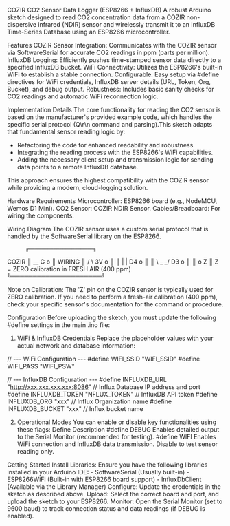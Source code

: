 COZIR CO2 Sensor Data Logger (ESP8266 + InfluxDB)
A robust Arduino sketch designed to read CO2 concentration data from a COZIR non-dispersive infrared (NDIR) sensor and wirelessly transmit it to an InfluxDB Time-Series Database using an ESP8266 microcontroller.

Features
COZIR Sensor Integration: Communicates with the COZIR sensor via SoftwareSerial for accurate CO2 readings in ppm (parts per million).
InfluxDB Logging: Efficiently pushes time-stamped sensor data directly to a specified InfluxDB bucket.
WiFi Connectivity: Utilizes the ESP8266's built-in WiFi to establish a stable connection.
Configurable: Easy setup via #define directives for WiFi credentials, InfluxDB server details (URL, Token, Org, Bucket), and debug output.
Robustness: Includes basic sanity checks for CO2 readings and automatic WiFi reconnection logic.

Implementation Details
The core functionality for reading the CO2 sensor is based on the manufacturer's provided example code, which handles the specific serial protocol (Q\r\n command and parsing).This sketch adapts that fundamental sensor reading logic by:

- Refactoring the code for enhanced readability and robustness.
- Integrating the reading process with the ESP8266's WiFi capabilities.
- Adding the necessary client setup and transmission logic for sending data points to a remote InfluxDB database.

This approach ensures the highest compatibility with the COZIR sensor while providing a modern, cloud-logging solution.

Hardware Requirements
Microcontroller: ESP8266 board (e.g., NodeMCU, Wemos D1 Mini).
CO2 Sensor: COZIR NDIR Sensor.
Cables/Breadboard: For wiring the components.

Wiring Diagram
The COZIR sensor uses a custom serial protocol that is handled by the SoftwareSerial library on the ESP8266.

          ╔═════════════════════╗
  COZIR   ║    __         G  o	║
  WIRING  ║  /    \       3V o	║
          ║ |      |      D4 o	║
          ║  \ _ _/       D3 o	║
          ║                o Z	║  Z = ZERO calibration in FRESH AIR (400 ppm)
          ╚═════════════════════╝   

Note on Calibration: The 'Z' pin on the COZIR sensor is typically used for ZERO calibration.
If you need to perform a fresh-air calibration (400 ppm), check your specific sensor's documentation for the command or procedure.

Configuration
Before uploading the sketch, you must update the following #define settings in the main .ino file:

1. WiFi & InfluxDB Credentials
Replace the placeholder values with your actual network and database information:

// --- WiFi Configuration  ---
#define WIFI_SSID "WIFI_SSID" 
#define WIFI_PASS "WIFI_PSW" 

// --- InfluxDB Configuration  ---
#define INFLUXDB_URL "http://xxx.xxx.xxx.xxx:8086" // Influx Database IP address and port
#define INFLUXDB_TOKEN "NFLUX_TOKEN"               // InfluxDB API token
#define INFLUXDB_ORG "xxx"                         // Influx Organization name
#define INFLUXDB_BUCKET "xxx"                      // Influx bucket name

2. Operational Modes
You can enable or disable key functionalities using these flags:
Define			Description
#define DEBUG		Enables detailed output to the Serial Monitor (recommended for testing).
#define WIFI		Enables WiFi connection and InfluxDB data transmission. Disable to test sensor reading only.

Getting Started
Install Libraries: Ensure you have the following libraries installed in your Arduino IDE:
	- SoftwareSerial (Usually built-in)
	- ESP8266WiFi (Built-in with ESP8266 board support)
	- InfluxDbClient (Available via the Library Manager)
Configure: Update the credentials in the sketch as described above.
Upload: Select the correct board and port, and upload the sketch to your ESP8266.
Monitor: Open the Serial Monitor (set to 9600 baud) to track connection status and data readings (if DEBUG is enabled).
